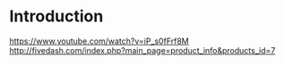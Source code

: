 # Introduction

https://www.youtube.com/watch?v=iP_s0fFrf8M
http://fivedash.com/index.php?main_page=product_info&products_id=7